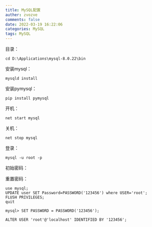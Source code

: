 ```yaml
---
title: MySQL配置
auther: zvozve
comments: false
date: 2022-03-19 16:22:06
categories: MySQL
tags: MySQL
---
```


目录：  

```
cd D:\Applications\mysql-8.0.22\bin
```

安装mysql：  

```
mysqld install
```

安装pymysql：  

```
pip install pymysql
```

开机：  

```
net start mysql
```

关机：  

```
net stop mysql
```

登录：  

```
mysql -u root -p
```

初始密码：   

重置密码：  

```
use mysql;  
UPDATE user SET Password=PASSWORD('123456') where USER='root';
FLUSH PRIVILEGES;
quit

mysql> SET PASSWORD = PASSWORD('123456');

ALTER USER 'root'@'localhost' IDENTIFIED BY '123456';
```

